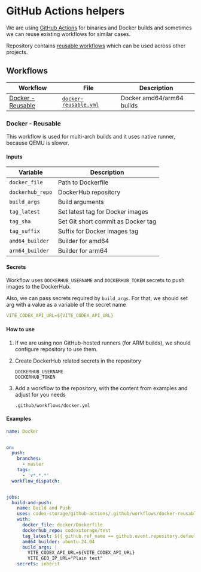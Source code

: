 # GitHub Actions helpers

 We are using [GitHub Actions](https://github.com/features/actions) for binaries and Docker builds and sometimes we can reuse existing workflows for similar cases.

 Repository contains [reusable workflows](https://docs.github.com/en/actions/sharing-automations/reusing-workflows) which can be used across other projects.


## Workflows

| Workflow                                | File                                                            | Description               |
| --------------------------------------- | --------------------------------------------------------------- | ------------------------- |
| [Docker - Reusable](#docker---reusable) | [`docker-reusable.yml`](/.github/workflows/docker-reusable.yml) | Docker amd64/arm64 builds |


### Docker - Reusable

 This workflow is used for multi-arch builds and it uses native runner, because QEMU is slower.


#### Inputs

| Variable         | Description                        |
| ---------------- | ---------------------------------- |
| `docker_file`    | Path to Dockerfile                 |
| `dockerhub_repo` | DockerHub repository               |
| `build_args`     | Build arguments                    |
| `tag_latest`     | Set latest tag for Docker images   |
| `tag_sha`        | Set Git short commit as Docker tag |
| `tag_suffix`     | Suffix for Docker images tag       |
| `amd64_builder`  | Builder for amd64                  |
| `arm64_builder`  | Builder for arm64                  |


#### Secrets

 Workflow uses `DOCKERHUB_USERNAME` and `DOCKERHUB_TOKEN` secrets to push images to the DockerHub.

 Also, we can pass secrets required by `build_args`. For that, we should set arg with a value as a variable of the secret name
 ```yaml
 VITE_CODEX_API_URL=${VITE_CODEX_API_URL}
 ```


#### How to use

 1. If we are using non GitHub-hosted runners (for ARM builds), we should configure repository to use them.

 2. Create DockerHub related secrets in the repository
    ```shell
    DOCKERHUB_USERNAME
    DOCKERHUB_TOKEN
    ```

 3. Add a workflow to the repository, with the content from examples and adjust for you needs
    ```shell
    .github/workflows/docker.yml
    ```


#### Examples
```yaml
name: Docker


on:
  push:
    branches:
      - master
    tags:
      - 'v*.*.*'
  workflow_dispatch:


jobs:
  build-and-push:
    name: Build and Push
    uses: codex-storage/github-actions/.github/workflows/docker-reusable.yml@master
    with:
      docker_file: docker/Dockerfile
      dockerhub_repo: codexstorage/test
      tag_latest: ${{ github.ref_name == github.event.repository.default_branch || startsWith(github.ref, 'refs/tags/') }}
      amd64_builder: ubuntu-24.04
      build_args: |
        VITE_CODEX_API_URL=${VITE_CODEX_API_URL}
        VITE_GEO_IP_URL="Plain text"
    secrets: inherit
```
